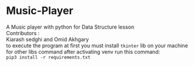 # Music-Player
A Music player with python for Data Structure lesson<br />
Contributors :<br />
Kiarash sedghi and Omid Akhgary<br />
to execute the program at first you must install ```tkinter``` lib on your machine<br />
for other libs command after activating venv run this command:<br />
```pip3 install -r requirements.txt```<br />

